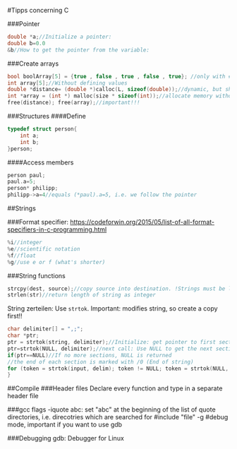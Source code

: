 #Tipps concerning C


###Pointer
```C
double *a;//Initialize a pointer:
double b=0.0
&b//How to get the pointer from the variable:
```

###Create arrays
```C
bool boolArray[5] = {true , false , true , false , true}; //only with #include <stdbool.h>
int array[5];//Without defining values
double *distance= (double *)calloc(L, sizeof(double));//dynamic, but should be avoided usually
int *array = (int *) malloc(size * sizeof(int));//allocate memory without cleaning
free(distance); free(array);//important!!!
```

###Structures
####Define
```C
typedef struct person{
    int a;
    int b;
}person;
```
####Access members
```C
person paul;
paul.a=5;
person* philipp;
philipp->a=4//equals (*paul).a=5, i.e. we follow the pointer
```

##Strings

###Format specifier: 
https://codeforwin.org/2015/05/list-of-all-format-specifiers-in-c-programming.html
```C
%i//integer
%e//scientific notation
%f//float
%g//use e or f (what's shorter)
```
###String functions
```C
strcpy(dest, source);//copy source into destination. !Strings must be long enough!
strlen(str)//return length of string as integer
```


String zerteilen: Use `strtok`. Important: modifies string, so create a copy first!!
```C
char delimiter[] = ",;";
char *ptr;
ptr = strtok(string, delimiter);//Initialize: get pointer to first section
ptr=strtok(NULL, delimiter);//next call: Use NULL to get the next section
if(ptr==NULL)//If no more sections, NULL is returned
//the end of each section is marked with /0 (End of string)
for (token = strtok(input, delim); token != NULL; token = strtok(NULL, delim))//Short combination
}
```


##Compile
###Header files
Declare every function and type in a separate header file


###gcc flags
-iquote abc: set "abc" at the beginning of the list of quote directories, i.e. direcotries which are searched for #include "file"
-g #debug mode, important if you want to use gdb


###Debugging
gdb: Debugger for Linux